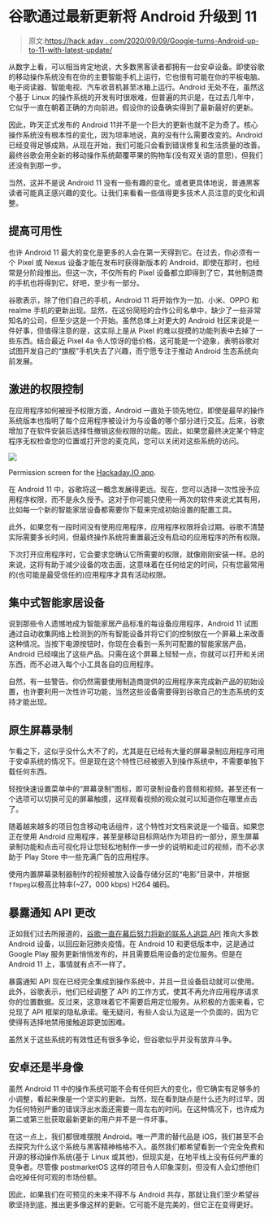 # 谷歌通过最新更新将 Android 升级到 11

> 原文:[https://hack aday . com/2020/09/09/Google-turns-Android-up-to-11-with-latest-update/](https://hackaday.com/2020/09/09/google-turns-android-up-to-11-with-latest-update/)

从数字上看，可以相当肯定地说，大多数黑客读者都拥有一台安卓设备。即使谷歌的移动操作系统没有在你的主要智能手机上运行，它也很有可能在你的平板电脑、电子阅读器、智能电视、汽车收音机甚至冰箱上运行。Android 无处不在，虽然这个基于 Linux 的操作系统的开发有时很艰难，但普遍的共识是，在过去几年中，它似乎一直在朝着正确的方向前进。假设你的设备确实得到了最新最好的更新。

因此，昨天正式发布的 Android 11并不是一个巨大的更新也就不足为奇了。核心操作系统没有根本性的变化，因为坦率地说，真的没有什么需要改变的。Android 已经变得足够成熟，从现在开始，我们可能只会看到错误修复和生活质量的改善。最终谷歌会用全新的移动操作系统颠覆苹果的购物车(没有双关语的意思)，但我们还没有到那一步。

当然，这并不是说 Android 11 没有一些有趣的变化。或者更具体地说，普通黑客读者可能真正感兴趣的变化。让我们来看看一些值得更多技术人员注意的变化和调整。

## 提高可用性

也许 Android 11 最大的变化是更多的人会在第一天得到它。在过去，你必须有一个 Pixel 或 Nexus 设备才能在发布时获得新版本的 Android，即使在那时，也经常是分阶段推出。但这一次，不仅所有的 Pixel 设备都立即得到了它，其他制造商的手机也将得到它。好吧，至少有一部分。

谷歌表示，除了他们自己的手机，Android 11 将开始作为一加、小米、OPPO 和 realme 手机的更新出现。显然，在这份简短的合作公司名单中，缺少了一些非常知名的公司，但至少这是一个开始。虽然总体上对更大的 Android 社区来说是一件好事，但值得注意的是，这实际上是从 Pixel 的难以捉摸的功能列表中去掉了一些东西。结合最近 Pixel 4a 令人惊讶的低价格，这可能是一个迹象，表明谷歌对试图开发自己的“旗舰”手机失去了兴趣，而宁愿专注于推动 Android 生态系统向前发展。

## 激进的权限控制

在应用程序如何被授予权限方面，Android 一直处于领先地位，即使是最早的操作系统版本也指明了每个应用程序被设计为与设备的哪个部分进行交互。后来，谷歌增加了在软件安装后选择性撤销这些权限的功能。因此，如果您最终决定某个特定程序无权检查您的位置或打开您的麦克风，您可以关闭对这些系统的访问。

[![](../Images/0421a9e893d5da038dbf424d85281a85.png)](https://hackaday.com/wp-content/uploads/2020/09/android11_permissions.jpg)

Permission screen for the [Hackaday.IO app](https://play.google.com/store/apps/details?id=com.supplyframe.hackaday_io_android).

在 Android 11 中，谷歌将这一概念发展得更远。现在，您可以选择一次性授予应用程序权限，而不是永久授予。这对于你可能只使用一两次的软件来说尤其有用，比如每一个新的智能家居设备都需要你下载来完成初始设置的配置工具。

此外，如果您有一段时间没有使用应用程序，应用程序权限将会过期。谷歌不清楚实际需要多长时间，但最终操作系统将重置最近没有启动的应用程序的所有权限。

下次打开应用程序时，它会要求您确认它所需要的权限，就像刚刚安装一样。总的来说，这将有助于减少设备的攻击面，这意味着在任何给定的时间，只有您最常用的(也可能是最受信任的)应用程序才具有活动权限。

## 集中式智能家居设备

说到那些令人遗憾地成为智能家居产品标准的每设备应用程序，Android 11 试图通过自动收集网络上检测到的所有智能设备并将它们的控制放在一个屏幕上来改善这种情况。当按下电源按钮时，你现在会看到一系列可配置的智能家居产品，Android 已经嗅出了这些产品。只需在这个屏幕上轻轻一点，你就可以打开和关闭东西，而不必进入每个小工具各自的应用程序。

自然，有一些警告。你仍然需要使用制造商提供的应用程序来完成新产品的初始设置，也许要利用一次性许可功能，当然这些设备需要得到谷歌自己的生态系统的支持才能出现。

## 原生屏幕录制

乍看之下，这似乎没什么大不了的，尤其是在已经有大量的屏幕录制应用程序可用于安卓系统的情况下。但是现在这个特性已经被嵌入到操作系统中，不需要单独下载任何东西。

轻按快速设置菜单中的“屏幕录制”图标，即可录制设备的音频和视频。甚至还有一个选项可以切换可见的屏幕触摸，这样观看视频的观众就可以知道你在哪里点击了。

随着越来越多的项目包含移动电话组件，这个特性对文档来说是一个福音。如果您正在使用 Android 应用程序，甚至是移动目标网站作为项目的一部分，原生屏幕录制功能和点击可视化将让您轻松地制作一步一步的说明和走过的视频，而不必求助于 Play Store 中一些充满广告的应用程序。

使用内置屏幕录制器制作的视频被放入设备存储分区的“电影”目录中，并根据`ffmpeg`以极高比特率(~27，000 kbps) H264 编码。

## 暴露通知 API 更改

正如我们过去所报道的，[谷歌一直在幕后努力将新的联系人追踪 API](https://hackaday.com/2020/04/16/google-and-apple-reveal-their-corona-tracing-plans-we-kick-the-tires/) 推向大多数 Android 设备，以回应新冠肺炎疫情。在 Android 10 和更低版本中，这是通过 Google Play 服务更新悄悄发布的，并且需要启用设备的定位服务。但是在 Android 11 上，事情就有点不一样了。

暴露通知 API 现在已经完全集成到操作系统中，并且一旦设备启动就可以使用。此外，谷歌表示，他们已经调整了 API 的工作方式，使其不再允许应用程序请求你的位置数据。反过来，这意味着它不需要启用定位服务。从积极的方面来看，它兑现了 API 框架的隐私承诺。毫无疑问，有些人会认为这是一个负面的，因为它使得有选择地禁用接触追踪更加困难。

虽然关于这些系统的有效性还有很多争论，但谷歌似乎并没有放弃斗争。

## 安卓还是半身像

虽然 Android 11 中的操作系统可能不会有任何巨大的变化，但它确实有足够多的小调整，看起来像是一个坚实的更新。当然，现在看到缺点是什么还为时过早，因为任何特别严重的错误浮出水面还需要一周左右的时间。在这种情况下，也许成为第二或第三批获取最新更新的用户并不是一件坏事。

在这一点上，我们都很难摆脱 Android。唯一严肃的替代品是 iOS，我们甚至不会去探究为什么这个系统与黑客精神格格不入。虽然我们都希望看到一个完全免费和开源的移动操作系统(基于 Linux 或其他)，但现实是，在地平线上没有任何严重的竞争者。尽管像 postmarketOS 这样的项目令人印象深刻，但没有人会幻想他们会吃掉任何可观的市场份额。

因此，如果我们在可预见的未来不得不与 Android 共存，那就让我们至少希望谷歌坚持到底，推出更多像这样的更新。它可能不是完美的，但它正在变得更好。